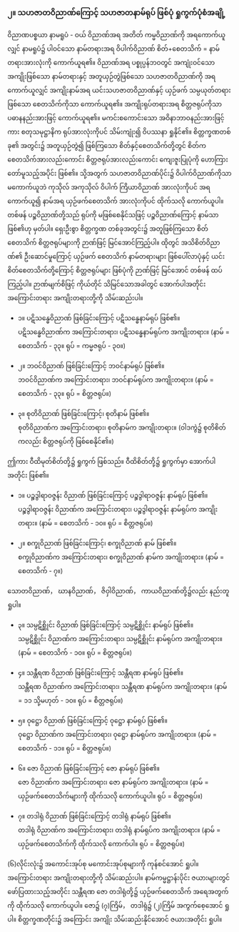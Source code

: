 ### ၂။ သဟဇာတဝိညာဏ်ကြောင့် သဟဇာတနာမ်ရုပ် ဖြစ်ပုံ ရှုကွက်ပုံစံအချို့

ဝိညာဏပစ္စယာ နာမရူပံ - ဝယ် ဝိညာဏ်အရ အတိတ် ကမ္မဝိညာဏ်ကို အရကောက်ယူလျှင် နာမရူပံ၌ ပါဝင်သော နာမ်တရားအရ ဝိပါက်ဝိညာဏ် စိတ်+စေတသိက် = နာမ်တရားအားလုံးကို ကောက်ယူရ၏။
ဝိညာဏ်အရ ပစ္စုပ္ပန်ဘဝတွင် အကျုံးဝင်သော အကျိုးဖြစ်သော နာမ်တရားနှင့် အတူယှဉ်တွဲဖြစ်သော သဟဇာတဝိညာဏ်ကို အရကောက်ယူလျှင် အကျိုးနာမ်အရ ယင်းသဟဇာတဝိညာဏ်နှင့် ယှဉ်ဖက် သမ္ပယုတ်တရားဖြစ်သော စေတသိက်ကိုသာ ကောက်ယူရ၏။ 
အကျိုးရုပ်တရားအရ စိတ္တဇရုပ်ကိုသာ ပဓာနနည်းအားဖြင့် ကောက်ယူရ၏။ 
မကင်းစကောင်းသော အဝိနာဘာဝနည်းအားဖြင့်ကား စတုသမုဋ္ဌာနိက ရုပ်အားလုံးကိုပင် သိမ်းကျုံး၍ ဝိပဿနာ ရှုနိုင်၏။ 
စိတ္တက္ခဏတစ်ခု၏ အတွင်း၌ အတူယှဉ်တွဲ၍ ဖြစ်ကြသော စိတ်နှင့်စေတသိက်တို့တွင် စိတ်က စေတသိက်အားလည်းကောင်း စိတ္တဇရုပ်အားလည်းကောင်း ကျေးဇူးပြုပုံကို ဟောကြားတော်မူသည့်အပိုင်း ဖြစ်၏။ 
သို့အတွက် သဟဇာတဝိညာဏ်ပိုင်း၌ ဝိပါက်ဝိညာဏ်ကိုသာ မကောက်ယူဘဲ ကုသိုလ် အကုသိုလ် ဝိပါက် ကြိယာဝိညာဏ် အားလုံးကိုပင် အရကောက်ယူ၍ နာမ်အရ ယှဉ်ဖက်စေတသိက် အားလုံးကိုပင် ထိုက်သလို ကောက်ယူပါ။ 
တစ်ဖန် ပဉ္စဝိညာဏ်တို့သည် ရုပ်ကို မဖြစ်စေနိုင်သဖြင့် ပဉ္စဝိညာဏ်ကြောင့် နာမ်သာ ဖြစ်၏ဟု မှတ်ပါ။ 
ရှေးဦးစွာ စိတ္တက္ခဏ တစ်ခုအတွင်း၌ အတူဖြစ်ကြသော စိတ်စေတသိက် စိတ္တဇရုပ်များကို ဉာဏ်ဖြင့် မြင်အောင်ကြည့်ပါ။ 
ထိုတွင် အသိစိတ်ဝိညာဏ်၏ ဦးဆောင်မှုကြောင့် ယှဉ်ဖက် စေတသိက် နာမ်တရားများ ဖြစ်ပေါ်လာပုံနှင့် ယင်းစိတ်စေတသိက်တို့ကြောင့် စိတ္တဇရုပ်များ ဖြစ်ပုံကို ဉာဏ်ဖြင့် မြင်အောင် တစ်ဖန် ထပ်ကြည့်ပါ။ 
ဉာဏ်မျက်စိဖြင့် ကိုယ်တိုင် သိမြင်သောအခါတွင် အောက်ပါအတိုင်း အကြောင်းတရား အကျိုးတရားတို့ကို သိမ်းဆည်းပါ။

- ၁။ ပဋိသန္ဓေဝိညာဏ် ဖြစ်ခြင်းကြောင့် ပဋိသန္ဓေနာမ်ရုပ် ဖြစ်၏။
<br>ပဋိသန္ဓေဝိညာဏ်က အကြောင်းတရား၊ ပဋိသန္ဓေနာမ်ရုပ်က အကျိုးတရား။
(နာမ် = စေတသိက် - ၃၃။ ရုပ် = ကမ္မဇရုပ် - ၃၀။)

- ၂။ ဘဝင်ဝိညာဏ် ဖြစ်ခြင်းကြောင့် ဘဝင်နာမ်ရုပ် ဖြစ်၏။
<br>ဘဝင်ဝိညာဏ်က အကြောင်းတရား၊ ဘဝင်နာမ်ရုပ်က အကျိုးတရား။
(နာမ် = စေတသိက် - ၃၃။ ရုပ် = စိတ္တဇရုပ်။)

- ၃။ စုတိဝိညာဏ် ဖြစ်ခြင်းကြောင့်၊ စုတိနာမ် ဖြစ်၏။
<br>စုတိဝိညာဏ်က အကြောင်းတရား၊ စုတိနာမ်က အကျိုးတရား။
(ဝါဒကွဲ၌ စုတိစိတ်ကလည်း စိတ္တဇရုပ်ကို ဖြစ်စေနိုင်၏။)

ဤကား ဝီထိမုတ်စိတ်တို့၌ ရှုကွက် ဖြစ်သည်။ 
ဝီထိစိတ်တို့၌ ရှုကွက်မှာ အောက်ပါအတိုင်း ဖြစ်၏။

- ၁။ ပဉ္စဒွါရာဝဇ္ဇန်း ဝိညာဏ် ဖြစ်ခြင်းကြောင့် ပဉ္စဒွါရာဝဇ္ဇန်း နာမ်ရုပ် ဖြစ်၏။
<br>ပဉ္စဒွါရာဝဇ္ဇန်း ဝိညာဏ်က အကြောင်းတရား၊ ပဉ္စဒွါရာဝဇ္ဇန်း နာမ်ရုပ်က အကျိုးတရား။
(နာမ် = စေတသိက် - ၁၀။ ရုပ် = စိတ္တဇရုပ်။)

- ၂။ စက္ခုဝိညာဏ် ဖြစ်ခြင်းကြောင့်၊ စက္ခုဝိညာဏ် နာမ် ဖြစ်၏။
<br>စက္ခုဝိညာဏ်က အကြောင်းတရား၊ စက္ခုဝိညာဏ် နာမ်က အကျိုးတရား။
(နာမ် = စေတသိက် - ၇။)

သောတဝိညာဏ်， ဃာနဝိညာဏ်， ဇိဝှါဝိညာဏ်， ကာယဝိညာဏ်တို့၌လည်း နည်းတူရှုပါ။

- ၃။ သမ္ပဋိစ္ဆိုင်း ဝိညာဏ် ဖြစ်ခြင်းကြောင့် သမ္ပဋိစ္ဆိုင်း နာမ်ရုပ် ဖြစ်၏။
<br>သမ္ပဋိစ္ဆိုင်း ဝိညာဏ်က အကြောင်းတရား၊ သမ္ပဋိစ္ဆိုင်း နာမ်ရုပ်က အကျိုးတရား။
(နာမ် = စေတသိက် - ၁၀။ ရုပ် = စိတ္တဇရုပ်။)

- ၄။ သန္တီရဏ ဝိညာဏ် ဖြစ်ခြင်းကြောင့် သန္တီရဏ နာမ်ရုပ် ဖြစ်၏။
<br>သန္တီရဏ ဝိညာဏ်က အကြောင်းတရား၊ သန္တီရဏ နာမ်ရုပ်က အကျိုးတရား။
(နာမ် = ၁၁ သို့မဟုတ် - ၁၀။ ရုပ် = စိတ္တဇရုပ်။)

- ၅။ ဝုဋ္ဌော ဝိညာဏ် ဖြစ်ခြင်းကြောင့် ဝုဋ္ဌော နာမ်ရုပ် ဖြစ်၏။
<br>ဝုဋ္ဌော ဝိညာဏ်က အကြောင်းတရား၊ ဝုဋ္ဌော နာမ်ရုပ်က အကျိုးတရား။
(နာမ် = စေတသိက် - ၁၁။ ရုပ် = စိတ္တဇရုပ်။)

- ၆။ ဇော ဝိညာဏ် ဖြစ်ခြင်းကြောင့် ဇော နာမ်ရုပ် ဖြစ်၏။
<br>ဇော ဝိညာဏ်က အကြောင်းတရား၊ ဇော နာမ်ရုပ်က အကျိုးတရား။
(နာမ် = ယှဉ်ဖက်စေတသိက်များကို ထိုက်သလို ကောက်ယူပါ။ ရုပ် = စိတ္တဇရုပ်။)

- ၇။ တဒါရုံ ဝိညာဏ် ဖြစ်ခြင်းကြောင့် တဒါရုံ နာမ်ရုပ် ဖြစ်၏။
<br>တဒါရုံ ဝိညာဏ်က အကြောင်းတရား၊ တဒါရုံ နာမ်ရုပ်က အကျိုးတရား။
(နာမ် = ယှဉ်ဖက်စေတသိက်ကို ထိုက်သလို ကောက်ပါ။ ရုပ် = စိတ္တဇရုပ်။)

(၆)လိုင်းလုံး၌ အကောင်းအုပ်စု မကောင်းအုပ်စုများကို ကုန်စင်အောင် ရှုပါ။ 
အကြောင်းတရား အကျိုးတရားတို့ကို သိမ်းဆည်းပါ။ 
နာမ်ကမ္မဋ္ဌာန်းပိုင်း ဇယားများတွင် ဖော်ပြထားသည့်အတိုင်း သန္တီရဏ ဇော တဒါရုံတို့၌ ယှဉ်ဖက်စေတသိက် အရေအတွက်ကို ထိုက်သလို ကောက်ယူပါ။ 
ဇော၌ (၇)ကြိမ်， တဒါရုံ၌ (၂)ကြိမ် အကွက်စေ့အောင် ရှုပါ။ 
စိတ္တက္ခဏတိုင်း၌ အကြောင်း အကျိုး သိမ်းဆည်းနိုင်အောင် ဇယားအတိုင်း ရှုပါ။
